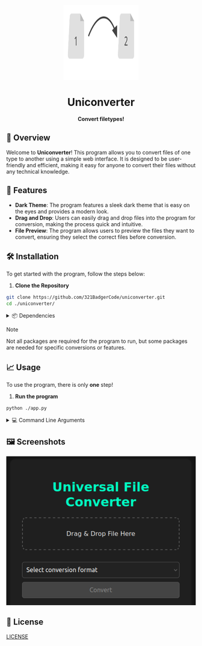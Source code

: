 <p align="center">
	<img src="./asset/logo.svg" alt="Uniconverter logo" width="200" height="200">
</p>

<h1 align="center">Uniconverter</h1>

<p align="center">
	<strong>Convert filetypes!</strong>
</p>

## 🚀 Overview

Welcome to **Uniconverter**! This program allows you to convert files of one type to another using a simple web interface. It is designed to be user-friendly and efficient, making it easy for anyone to convert their files without any technical knowledge.

## 🎨 Features

- **Dark Theme**: The program features a sleek dark theme that is easy on the eyes and provides a modern look.
- **Drag and Drop**: Users can easily drag and drop files into the program for conversion, making the process quick and intuitive.
- **File Preview**: The program allows users to preview the files they want to convert, ensuring they select the correct files before conversion.

## 🛠️ Installation

To get started with the program, follow the steps below:

1. **Clone the Repository**
```sh
git clone https://github.com/321BadgerCode/uniconverter.git
cd ./uniconverter/
```

<details>

<summary>📦 Dependencies</summary>

- **FFMpeg**: The program requires FFmpeg to be installed on your system. You can download it from the [FFmpeg website](https://www.ffmpeg.org/download.html).
- **Python Packages**: The program uses several Python packages. You can install them using pip:
```sh
pip install -r requirements.txt
```

</details>

> [!NOTE]
> Not all packages are required for the program to run, but some packages are needed for specific conversions or features.

## 📈 Usage

To use the program, there is only **one** step!

1. **Run the program**
```sh
python ./app.py
```

<details>

<summary>💻 Command Line Arguments</summary>

|	**Argument**		|	**Description**			|	**Default**	|
|	:---:			|	:---:				|	:---:		|
|	`-h & --help`		|	Help menu			|			|
|	`--cleanup`		|	Delete optional files on exit	|	False		|

</details>

## 🖼️ Screenshots

<p align="center">
	<img src="./asset/ex.png" alt="Example" width="600">
</p>

## 📜 License

[LICENSE](./LICENSE)
